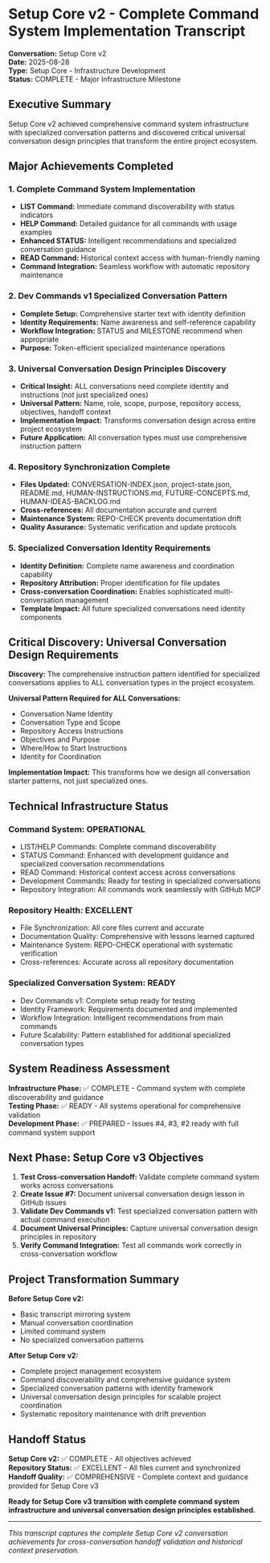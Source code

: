 # Setup Core v2 - Complete Command System Implementation Transcript

**Conversation:** Setup Core v2  
**Date:** 2025-08-28  
**Type:** Setup Core - Infrastructure Development  
**Status:** COMPLETE - Major Infrastructure Milestone  

## Executive Summary

Setup Core v2 achieved comprehensive command system infrastructure with specialized conversation patterns and discovered critical universal conversation design principles that transform the entire project ecosystem.

## Major Achievements Completed

### 1. Complete Command System Implementation
- **LIST Command:** Immediate command discoverability with status indicators
- **HELP Command:** Detailed guidance for all commands with usage examples  
- **Enhanced STATUS:** Intelligent recommendations and specialized conversation guidance
- **READ Command:** Historical context access with human-friendly naming
- **Command Integration:** Seamless workflow with automatic repository maintenance

### 2. Dev Commands v1 Specialized Conversation Pattern
- **Complete Setup:** Comprehensive starter text with identity definition
- **Identity Requirements:** Name awareness and self-reference capability
- **Workflow Integration:** STATUS and MILESTONE recommend when appropriate
- **Purpose:** Token-efficient specialized maintenance operations

### 3. Universal Conversation Design Principles Discovery
- **Critical Insight:** ALL conversations need complete identity and instructions (not just specialized ones)
- **Universal Pattern:** Name, role, scope, purpose, repository access, objectives, handoff context
- **Implementation Impact:** Transforms conversation design across entire project ecosystem
- **Future Application:** All conversation types must use comprehensive instruction pattern

### 4. Repository Synchronization Complete
- **Files Updated:** CONVERSATION-INDEX.json, project-state.json, README.md, HUMAN-INSTRUCTIONS.md, FUTURE-CONCEPTS.md, HUMAN-IDEAS-BACKLOG.md
- **Cross-references:** All documentation accurate and current
- **Maintenance System:** REPO-CHECK prevents documentation drift
- **Quality Assurance:** Systematic verification and update protocols

### 5. Specialized Conversation Identity Requirements
- **Identity Definition:** Complete name awareness and coordination capability
- **Repository Attribution:** Proper identification for file updates
- **Cross-conversation Coordination:** Enables sophisticated multi-conversation management
- **Template Impact:** All future specialized conversations need identity components

## Critical Discovery: Universal Conversation Design Requirements

**Discovery:** The comprehensive instruction pattern identified for specialized conversations applies to ALL conversation types in the project ecosystem.

**Universal Pattern Required for ALL Conversations:**
- Conversation Name Identity
- Conversation Type and Scope  
- Repository Access Instructions
- Objectives and Purpose
- Where/How to Start Instructions
- Identity for Coordination

**Implementation Impact:** This transforms how we design all conversation starter patterns, not just specialized ones.

## Technical Infrastructure Status

### Command System: OPERATIONAL
- LIST/HELP Commands: Complete command discoverability
- STATUS Command: Enhanced with development guidance and specialized conversation recommendations  
- READ Command: Historical context access across conversations
- Development Commands: Ready for testing in specialized conversations
- Repository Integration: All commands work seamlessly with GitHub MCP

### Repository Health: EXCELLENT
- File Synchronization: All core files current and accurate
- Documentation Quality: Comprehensive with lessons learned captured
- Maintenance System: REPO-CHECK operational with systematic verification
- Cross-references: Accurate across all repository documentation

### Specialized Conversation System: READY
- Dev Commands v1: Complete setup ready for testing
- Identity Framework: Requirements documented and implemented
- Workflow Integration: Intelligent recommendations from main commands
- Future Scalability: Pattern established for additional specialized conversation types

## System Readiness Assessment

**Infrastructure Phase:** ✅ COMPLETE - Command system with complete discoverability and guidance  
**Testing Phase:** ✅ READY - All systems operational for comprehensive validation  
**Development Phase:** ✅ PREPARED - Issues #4, #3, #2 ready with full command system support  

## Next Phase: Setup Core v3 Objectives

1. **Test Cross-conversation Handoff:** Validate complete command system works across conversations
2. **Create Issue #7:** Document universal conversation design lesson in GitHub issues
3. **Validate Dev Commands v1:** Test specialized conversation pattern with actual command execution
4. **Document Universal Principles:** Capture universal conversation design principles in repository
5. **Verify Command Integration:** Test all commands work correctly in cross-conversation workflow

## Project Transformation Summary

**Before Setup Core v2:**
- Basic transcript mirroring system
- Manual conversation coordination
- Limited command system
- No specialized conversation patterns

**After Setup Core v2:**  
- Complete project management ecosystem
- Command discoverability and comprehensive guidance system
- Specialized conversation patterns with identity framework
- Universal conversation design principles for scalable project coordination
- Systematic repository maintenance with drift prevention

## Handoff Status

**Setup Core v2:** ✅ COMPLETE - All objectives achieved  
**Repository Status:** ✅ EXCELLENT - All files current and synchronized  
**Handoff Quality:** ✅ COMPREHENSIVE - Complete context and guidance provided for Setup Core v3  

**Ready for Setup Core v3 transition with complete command system infrastructure and universal conversation design principles established.**

---

*This transcript captures the complete Setup Core v2 conversation achievements for cross-conversation handoff validation and historical context preservation.*